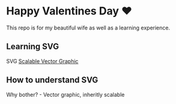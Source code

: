 # Happy Valentines Day &hearts;

This repo is for my beautiful wife as well as a learning experience.

## Learning SVG
  SVG <u>Scalable Vector Graphic</u>

  ## How to understand SVG
  Why bother?
    - Vector graphic, inheritly scalable